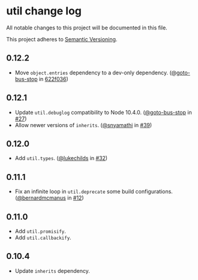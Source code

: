 # util change log

All notable changes to this project will be documented in this file.

This project adheres to [Semantic Versioning](http://semver.org/).

## 0.12.2
* Move `object.entries` dependency to a dev-only dependency. ([@goto-bus-stop](https://github.com/goto-bus-stop) in [622f036](https://github.com/browserify/node-util/commit/622f0361540997e7e7b8abcff9865b47b2fa658c))

## 0.12.1
* Update `util.debuglog` compatibility to Node 10.4.0. ([@goto-bus-stop](https://github.com/goto-bus-stop) in [#27](https://github.com/browserify/node-util/pull/27))
* Allow newer versions of `inherits`. ([@snyamathi](https://github.com/snyamathi) in [#39](https://github.com/browserify/node-util/pull/39))

## 0.12.0
* Add `util.types`. ([@lukechilds](https://github.com/lukechilds) in [#32](https://github.com/browserify/node-util/pull/35))

## 0.11.1
* Fix an infinite loop in `util.deprecate` some build configurations. ([@bernardmcmanus](https://github.com/bernardmcmanus) in [#12](https://github.com/browserify/node-util/pull/12))

## 0.11.0
* Add `util.promisify`.
* Add `util.callbackify`.

## 0.10.4
* Update `inherits` dependency.
